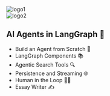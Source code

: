 ![logo1](https://github.com/user-attachments/assets/35f315f5-15fb-4236-9f1d-9ee2554b7d56)  
![logo2](https://github.com/micag2025/DeepLearninigAI-AI-Agents-projects/blob/b6c2490ff86ed436e8313739cf565b71e0ac82b7/AI_Agents_LangGraph_dlai/logo1.jpg)


## AI Agents in LangGraph 🤝

   - Build an Agent from Scratch 🤖
   - LangGraph Components 📚
   - Agentic Search Tools  🔍
   - Persistence and Streaming 🌐
   - Human in the Loop 👩‍💻
   - Essay Writer ✍️
